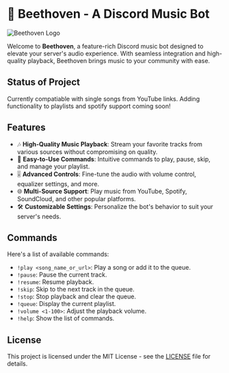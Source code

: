 # 🎵 Beethoven - A Discord Music Bot

![Beethoven Logo](images/logo.png)

Welcome to **Beethoven**, a feature-rich Discord music bot designed to elevate your server's audio experience. With seamless integration and high-quality playback, Beethoven brings music to your community with ease.

## Status of Project
Currently compatiable with single songs from YouTube links. Adding functionality to playlists and spotify support coming soon!

## Features

- 🎶 **High-Quality Music Playback**: Stream your favorite tracks from various sources without compromising on quality.
- 📜 **Easy-to-Use Commands**: Intuitive commands to play, pause, skip, and manage your playlist.
- 🎚️ **Advanced Controls**: Fine-tune the audio with volume control, equalizer settings, and more.
- 🌐 **Multi-Source Support**: Play music from YouTube, Spotify, SoundCloud, and other popular platforms.
- 🛠️ **Customizable Settings**: Personalize the bot's behavior to suit your server's needs.

## Commands

Here's a list of available commands:

- `!play <song_name_or_url>`: Play a song or add it to the queue.
- `!pause`: Pause the current track.
- `!resume`: Resume playback.
- `!skip`: Skip to the next track in the queue.
- `!stop`: Stop playback and clear the queue.
- `!queue`: Display the current playlist.
- `!volume <1-100>`: Adjust the playback volume.
- `!help`: Show the list of commands.

## License

This project is licensed under the MIT License - see the [LICENSE](LICENSE) file for details.
